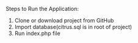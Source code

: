 Steps to Run the Application:

1. Clone or download project from GitHub
2. Import database(citrus.sql is in root of project) 
3. Run index.php file 
